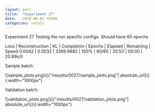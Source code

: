 ```yaml
---
layout: post
title:  "Experiment 27"
date:   2018-06-02 +0200
categories: result
---
```

Experiment 27
Testing the run specific configs.
Should have 60 epochs

Loss | Reconstruction | KL | Completion | Epochs | Elapsed | Remaining | Speed
0.0042 | 0.0032 | 3369.9882 | 100% | 60/60 | 20:53 | 00:00 | 20.89s/it



Sample batch:

![sample_plots.png]({{"/results/0027/sample_plots.png"| absolute_url}}){:width="1000px"}

Validation batch:

![validation_plots.png]({{"/results/0027/validation_plots.png"| absolute_url}}){:width="1000px"}
